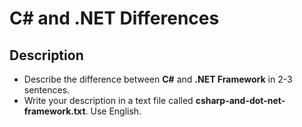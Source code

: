 # C# and .NET Differences

## Description
- Describe the difference between **C#** and **.NET Framework** in 2-3 sentences.
- Write your description in a text file called **csharp-and-dot-net-framework.txt**. Use English.